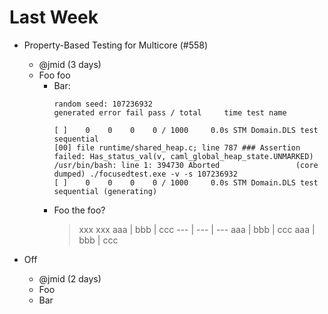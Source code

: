# Last Week

- Property-Based Testing for Multicore (#558)
  - @jmid (3 days)
  - Foo foo
    - Bar:
      ```
      random seed: 107236932
      generated error fail pass / total     time test name

      [ ]    0    0    0    0 / 1000     0.0s STM Domain.DLS test sequential
      [00] file runtime/shared_heap.c; line 787 ### Assertion failed: Has_status_val(v, caml_global_heap_state.UNMARKED)
      /usr/bin/bash: line 1: 394730 Aborted                 (core dumped) ./focusedtest.exe -v -s 107236932
      [ ]    0    0    0    0 / 1000     0.0s STM Domain.DLS test sequential (generating)
      ```
    - Foo the foo?
      > xxx
      > xxx
      aaa | bbb | ccc
      --- | --- | ---
      aaa | bbb | ccc
      aaa | bbb | ccc
      

- Off
  - @jmid (2 days)
  - Foo
  - Bar
